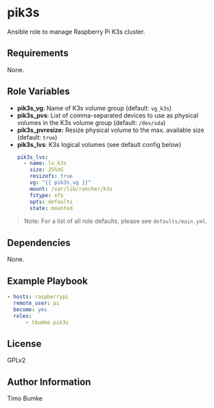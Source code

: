 pik3s
=========

Ansible role to manage Raspberry Pi K3s cluster.

Requirements
------------

None.

Role Variables
--------------

- **pik3s_vg**: Name of K3s volume group (default: `vg_k3s`)
- **pik3s_pvs**: List of comma-separated devices to use as physical volumes in the K3s volume group (default: `/dev/sda`)
- **pik3s_pvresize:** Resize physical volume to the max. available size (default: `true`)
- **pik3s_lvs**: K3s logical volumes (see default config below)
  ``` yaml
  pik3s_lvs:
    - name: lv_k3s
      size: 25%VG
      resizefs: true
      vg: "{{ pik3s_vg }}"
      mount: /var/lib/rancher/k3s
      fstype: xfs
      opts: defaults
      state: mounted
  ```

> Note: For a list of all role defaults, please see `defaults/main.yml`.

Dependencies
------------

None.

Example Playbook
----------------

``` yaml
- hosts: raspberrypi
  remote_user: pi
  become: yes
  roles:
      - tbumke.pik3s
```

License
-------

GPLv2

Author Information
------------------

Timo Bumke
